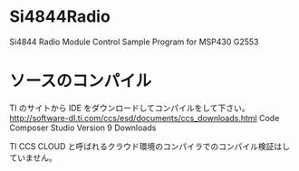 # Si4844Radio
Si4844 Radio Module Control Sample Program for MSP430 G2553

# ソースのコンパイル
TI のサイトから IDE をダウンロードしてコンパイルをして下さい。 
http://software-dl.ti.com/ccs/esd/documents/ccs_downloads.html
Code Composer Studio Version 9 Downloads

TI CCS CLOUD と呼ばれるクラウド環境のコンパイラでのコンパイル検証はしていません。


